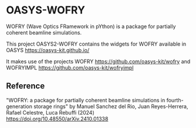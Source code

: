 # OASYS-WOFRY

WOFRY (Wave Optics FRamework in pYthon) is a package for partially coherent beamline simulations.

This project OASYS2-WOFRY contains the widgets for WOFRY available in OASYS https://oasys-kit.github.io/

It makes use of the projects WOFRY https://github.com/oasys-kit/wofry and WOFRYIMPL https://github.com/oasys-kit/wofryimpl

## Reference

"WOFRY: a package for partially coherent beamline simulations in fourth-generation storage rings" by 
Manuel Sanchez del Rio, Juan Reyes-Herrera, Rafael Celestre, Luca Rebuffi (2024)
https://doi.org/10.48550/arXiv.2410.01338
